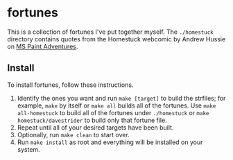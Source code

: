 fortunes
========

This is a collection of fortunes I've put together myself. The `./homestuck`
directory contains quotes from the Homestuck webcomic by Andrew Hussie on
[MS Paint Adventures](http://mspaintadventures.com/).

Install
-------

To install fortunes, follow these instructions.

1. Identify the ones you want and run `make [target]` to build the strfiles; for example, `make` by itself or `make all` builds all of the fortunes. Use `make all-homestuck` to build all of the fortunes under `./homestuck` or `make homestuck/davestrider` to build only that fortune file.
2. Repeat until all of your desired targets have been built.
3. Optionally, run `make clean` to start over.
4. Run `make install` as root and everything will be installed on your system.
